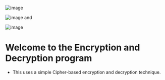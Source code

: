  ![image](https://user-images.githubusercontent.com/85058520/131289978-0a43f795-e75f-46c2-9f0a-c5010664542c.png)
 
 ![image](https://user-images.githubusercontent.com/85058520/131290192-53d8da50-dd49-47cb-b613-c34fc0dca2ce.png)          and
 
 ![image](https://user-images.githubusercontent.com/85058520/131290261-d616fd17-6eb2-4166-8210-83d1a7a885ee.png)







# Welcome to the Encryption and Decryption program
* This uses a simple Cipher-based encryption and decryption technique.
